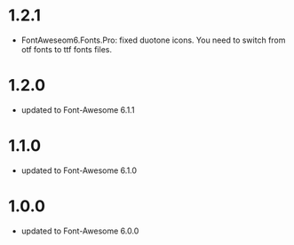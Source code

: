# 1.2.1
- FontAweseom6.Fonts.Pro: fixed duotone icons. You need to switch from otf fonts to ttf fonts files.
# 1.2.0
- updated to Font-Awesome 6.1.1
# 1.1.0
- updated to Font-Awesome 6.1.0
# 1.0.0
- updated to Font-Awesome 6.0.0
